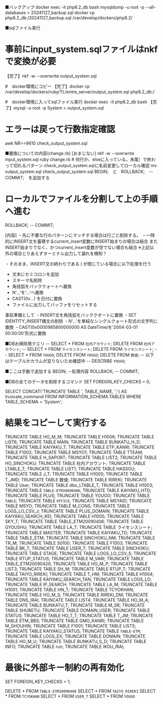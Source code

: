 ■バックアップ
docker exec -it php8.2_db bash
mysqldump -u root -p --all-databases > 20241127_backup.sql
docker cp php8.2_db:/20241127_backup.sql /var/develop/dockers/php8.2/

■sqlファイル実行
# 事前にinput_system.sqlファイルはnkfで変換が必要
【完了】nkf -w --overwrite output_system.sql


#　docker環境にコピー
【完了】docker cp /var/develop/dockers/ruby/TL/entre_server/output_system.sql php8.2_db:/

#　docker環境に入ってsqlファイル実行
docker exec -it php8.2_db bash
【完了】mysql -u root -p System < output_system.sql


# エラーは戻って行数指定確認
awk NR==9610 check_output_system.sql

■置換についての内容(change.rb)
[おまじない]
nkf -w --overwrite input_system.sql
ruby change.rb   # 何行か、elseに入っている。末尾）で終わって切れるパターン
check_output_system.sqlに名前変更してローカル確認
mv output_system.sql check_output_system.sql
BEGIN;　と　ROLLBACK;　-- COMMIT;　を追加する
# ローカルでファイルを分割して上の手順へ進む
ROLLBACK;
-- COMMIT;

[内容]
・先に不要な行のパターンにマッチする場合は行ごと削除する。
・一時的にINSERT文を蓄積するcurrent_insert変数にINSERT始まりの場合は結合
またINSERT始まりでなく、かつcurrent_insert変数が空でない場合も結合
※上記以外の場合とりあえずターミナル出力して漏れを検知？

・そのまま、INSERT文の終わりである ) が閉じている場合に以下処理を行う
  -  文末にセミコロンを追加
  -  スキーマ名削除
  -  角括弧をバッククォートへ置換
  -  N'...'を'...'へ置換
  -  CAST(0x...) を日付に置換
  -  ファイルに出力してバッファをリセットする

事前準備として
・INSERT文を角括弧をバッククオートに置換
・SET IDENTITY_INSERT構文の削除
・N'...'を単純なシングルクォート形式の文字列に置換
・CAST(0x0000985800000000 AS DateTime)を'2004-03-01 00:00:00'形式に置換

■DBお掃除用クエリ
-- SELECT * FROM `社内アカウント`;
DELETE FROM `社内アカウント`;
-- SELECT * FROM `ライセンスシート`;
DELETE FROM `ライセンスシート`;
-- SELECT * FROM `YOUGO`;
DELETE FROM `YOUGO`;
DELETE FROM `数値`;
-- 以下はテーブルかカラムが足りないため確認中
-- DESCRIBE `YOUGO`;

■ここは手動で追加する
BEGIN;
--処理内容
ROLLBACK;
-- COMMIT;

■DBの全てのデータを削除するコマンド
SET FOREIGN_KEY_CHECKS = 0;

SELECT CONCAT('TRUNCATE TABLE ', TABLE_NAME, ';') AS truncate_command
FROM INFORMATION_SCHEMA.TABLES
WHERE TABLE_SCHEMA = 'System';

# 結果をコピーして実行する
TRUNCATE TABLE HO_M_M;
TRUNCATE TABLE H1006;
TRUNCATE TABLE LIST6;
TRUNCATE TABLE MAIN;
TRUNCATE TABLE BUNKATU_H_D;
TRUNCATE TABLE KAIYAKU_T;
TRUNCATE TABLE ETP_KANRI;
TRUNCATE TABLE F1002;
TRUNCATE TABLE MSYO1;
TRUNCATE TABLE TTEAM;
TRUNCATE TABLE H_SAPORT;
TRUNCATE TABLE LIST2;
TRUNCATE TABLE HO_SINCHOKU;
TRUNCATE TABLE 社内アカウント;
TRUNCATE TABLE LTABLE_T;
TRUNCATE TABLE LIST1;
TRUNCATE TABLE HASSOU;
TRUNCATE TABLE J_T;
TRUNCATE TABLE H1000;
TRUNCATE TABLE T_JMD;
TRUNCATE TABLE 数値;
TRUNCATE TABLE RIREKI;
TRUNCATE TABLE User;
TRUNCATE TABLE dbo_LTABLE_T;
TRUNCATE TABLE H1003;
TRUNCATE TABLE `TABLE-ETM20090406`;
TRUNCATE TABLE KAIYAKU_HTD;
TRUNCATE TABLE PLUS;
TRUNCATE TABLE YOUGO;
TRUNCATE TABLE `TABLE`;
TRUNCATE TABLE `OFFICE`;
TRUNCATE TABLE MSYAID;
TRUNCATE TABLE MSYO;
TRUNCATE TABLE M_CONS;
TRUNCATE TABLE LOGS_LO_CSV_J;
TRUNCATE TABLE PLUS_DOMAIN;
TRUNCATE TABLE KAIYAKU_SEARCH_KEI;
TRUNCATE TABLE H1005;
TRUNCATE TABLE SKY_T;
TRUNCATE TABLE TABLE_ETM20090406;
TRUNCATE TABLE GYOUSHU;
TRUNCATE TABLE LA_T;
TRUNCATE TABLE ライセンスシート;
TRUNCATE TABLE MASTER;
TRUNCATE TABLE KAIYAKU_TD;
TRUNCATE TABLE TABLE_ETM;
TRUNCATE TABLE SINCHOKU_NM;
TRUNCATE TABLE TR_M;
TRUNCATE TABLE S0100;
TRUNCATE TABLE F1003;
TRUNCATE TABLE BK_T;
TRUNCATE TABLE USER_T;
TRUNCATE TABLE SINCHOKU;
TRUNCATE TABLE STAGE;
TRUNCATE TABLE LOGS_LO_CSV_S;
TRUNCATE TABLE RTUP_STATUS;
TRUNCATE TABLE M_VARI;
TRUNCATE TABLE TABLE_ETM20090420;
TRUNCATE TABLE HO_M_P;
TRUNCATE TABLE LIST3;
TRUNCATE TABLE SH_M;
TRUNCATE TABLE RTUP_T;
TRUNCATE TABLE TAIYO_RIREKI;
TRUNCATE TABLE T_HM;
TRUNCATE TABLE H1004;
TRUNCATE TABLE KAIYAKU_SEARCH_TAN;
TRUNCATE TABLE LOGS_LO;
TRUNCATE TABLE IP_SEARCH;
TRUNCATE TABLE LA_M;
TRUNCATE TABLE H1001;
TRUNCATE TABLE HN_T;
TRUNCATE TABLE TCYOKHAN;
TRUNCATE TABLE HO_M_S;
TRUNCATE TABLE RIREKI_DM;
TRUNCATE TABLE DNS_IRAI;
TRUNCATE TABLE LIST4;
TRUNCATE TABLE HO_M_A;
TRUNCATE TABLE BUNKATU_T;
TRUNCATE TABLE M_SR;
TRUNCATE TABLE SHUBETU;
TRUNCATE TABLE DOMAIN_USER;
TRUNCATE TABLE STATUS;
TRUNCATE TABLE HO_T_T;
TRUNCATE TABLE T_JM;
TRUNCATE TABLE ETM_BBS;
TRUNCATE TABLE GMO_KANRI;
TRUNCATE TABLE M_SHOUHIN;
TRUNCATE TABLE F1001;
TRUNCATE TABLE LIST5;
TRUNCATE TABLE KAIYAKU_STATUS;
TRUNCATE TABLE `TABLE-ETM`;
TRUNCATE TABLE LOGS_EX;
TRUNCATE TABLE DOMAIN;
TRUNCATE TABLE HO_M_U;
TRUNCATE TABLE BUNKATU_S_D;
TRUNCATE TABLE INFO;
TRUNCATE TABLE run;
TRUNCATE TABLE IKOU_IRAI;


# 最後に外部キー制約の再有効化
SET FOREIGN_KEY_CHECKS = 1;


DELETE * FROM `TABLE-ETM20090406`
SELECT * FROM `TAIYO_RIREKI`
SELECT * FROM `TCYOKHAN`
SELECT * FROM `USER_T`
SELECT * FROM `YOUGO`